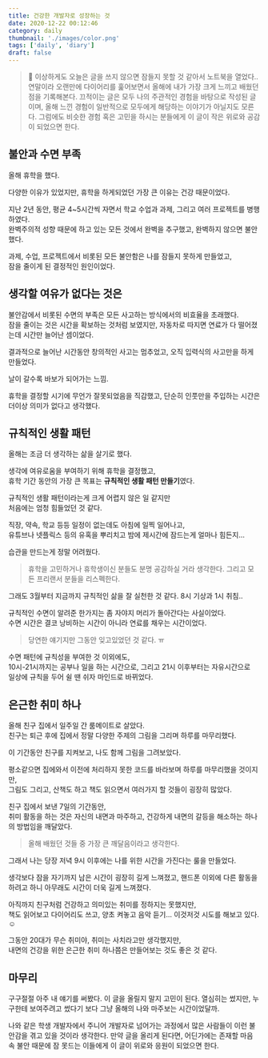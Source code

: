 ```yaml
---
title: 건강한 개발자로 성장하는 것
date: 2020-12-22 00:12:46
category: daily
thumbnail: './images/color.png'
tags: ['daily', 'diary']
draft: false
---
```


> 📝 이상하게도 오늘은 글을 쓰지 않으면 잠들지 못할 것 같아서 노트북을 열었다.. 연말이라 오랜만에 다이어리를 훑어보면서 올해에 내가 가장 크게 느끼고 배웠던 점을 기록해본다. 끄적이는 글은 모두 나의 주관적인 경험을 바탕으로 작성된 글이며, 올해 느낀 경험이 일반적으로 모두에게 해당하는 이야기가 아닐지도 모른다. 그럼에도 비슷한 경험 혹은 고민을 하시는 분들에게 이 글이 작은 위로와 공감이 되었으면 한다.

## 불안과 수면 부족

올해 휴학을 했다.

다양한 이유가 있었지만, 휴학을 하게되었던 가장 큰 이유는 건강 때문이었다.

지난 2년 동안, 평균 4~5시간씩 자면서 학교 수업과 과제, 그리고 여러 프로젝트를 병행하였다. <br>
완벽주의적 성향 때문에 하고 있는 모든 것에서 완벽을 추구했고, 완벽하지 않으면 불안했다.

과제, 수업, 프로젝트에서 비롯된 모든 불안함은 나를 잠들지 못하게 만들었고, <br>
잠을 줄이게 된 결정적인 원인이었다.

## 생각할 여유가 없다는 것은

불안감에서 비롯된 수면의 부족은 모든 사고하는 방식에서의 비효율을 초래했다. <br>
잠을 줄이는 것은 시간을 확보하는 것처럼 보였지만, 자동차로 따지면 연료가 다 떨어졌는데 시간만 늘어난 셈이었다.

결과적으로 늘어난 시간동안 창의적인 사고는 멈추었고, 오직 입력식의 사고만을 하게 만들었다. <br>

날이 갈수록 바보가 되어가는 느낌.

휴학을 결정할 시기에 무언가 잘못되었음을 직감했고, 단순히 인풋만을 주입하는 시간은 더이상 의미가 없다고 생각했다.

## 규칙적인 생활 패턴

올해는 조금 더 생각하는 삶을 살기로 했다.

생각에 여유로움을 부여하기 위해 휴학을 결정했고,<br>
휴학 기간 동안의 가장 큰 목표는 **규칙적인 생활 패턴 만들기**였다.

규칙적인 생활 패턴이라는게 크게 어렵지 않은 일 같지만 <br>
처음에는 엄청 힘들었던 것 같다.

직장, 약속, 학교 등등 일정이 없는데도 아침에 일찍 일어나고, <br>
유튜브나 넷플릭스 등의 유혹을 뿌리치고 밤에 제시간에 잠드는게 얼마나 힘든지...

습관을 만드는게 정말 어려웠다.

> 휴학을 고민하거나 휴학생이신 분들도 분명 공감하실 거라 생각한다.
> 그리고 모든 프리랜서 분들을 리스펙한다.

그래도 3월부터 지금까지 규칙적인 삶을 잘 실천한 것 같다. 8시 기상과 1시 취침..

규칙적인 수면이 알려준 한가지는 좀 자야지 머리가 돌아간다는 사실이었다.<br>
수면 시간은 결코 낭비하는 시간이 아니라 연료를 채우는 시간이었다. <br>

> 당연한 얘기지만 그동안 잊고있었던 것 같다. ㅠ

수면 패턴에 규칙성을 부여한 것 이외에도, <br>
10시-21시까지는 공부나 일을 하는 시간으로, 그리고 21시 이후부터는 자유시간으로<br>
일상에 규칙을 두어 쉴 땐 쉬자 마인드로 바뀌었다.

## 은근한 취미 하나

올해 친구 집에서 일주일 간 룸메이트로 살았다. <br>
친구는 퇴근 후에 집에서 정말 다양한 주제의 그림을 그리며 하루를 마무리했다. <br>

이 기간동안 친구를 지켜보고, 나도 함께 그림을 그려보았다.

평소같으면 집에와서 이전에 처리하지 못한 코드를 바라보며 하루를 마무리했을 것이지만,<br>
그림도 그리고, 산책도 하고 책도 읽으면서 여러가지 할 것들이 굉장히 많았다.

친구 집에서 보낸 7일의 기간동안,<br>
취미 활동을 하는 것은 자신의 내면과 마주하고, 건강하게 내면의 갈등을 해소하는 하나의 방법임을 깨달았다.

> 올해 배웠던 것들 중 가장 큰 깨달음이라고 생각한다.

그래서 나는 당장 저녁 9시 이후에는 나를 위한 시간을 가진다는 룰을 만들었다.

생각보다 잠을 자기까지 남은 시간이 굉장히 길게 느껴졌고, 핸드폰 이외에 다른 활동을 하려고 하니 아무래도 시간이 더욱 길게 느껴졌다.

아직까지 친구처럼 건강하고 의미있는 취미를 정하지는 못했지만,<br>
책도 읽어보고 다이어리도 쓰고, 양초 켜놓고 음악 듣기... 이것저것 시도를 해보고 있다.☺️

그동안 20대가 무슨 취미야, 취미는 사치라고만 생각했지만,<br>
내면의 건강을 위한 은근한 취미 하나쯤은 만들어보는 것도 좋은 것 같다.

## 마무리

구구절절 아주 내 얘기를 써봤다. 이 글을 올릴지 말지 고민이 된다. 열심히는 썼지만, 누구한테 보여주려고 썼다기 보다 그냥 올해의 나와 마주보는 시간이었달까.

나와 같은 학생 개발자에서 주니어 개발자로 넘어가는 과정에서 많은 사람들이 이런 불안감을 겪고 있을 것이라 생각한다. 만약 글을 올리게 된다면, 어딘가에는 존재할 마음 속 불안 때문에 잠 못드는 이들에게 이 글이 위로와 응원이 되었으면 한다.
